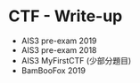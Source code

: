 # CTF - Write-up

* AIS3 pre-exam 2019
* AIS3 pre-exam 2018
* AIS3 MyFirstCTF (少部分題目)
* BamBooFox 2019

